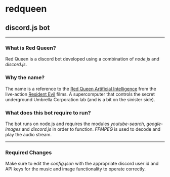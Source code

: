 # redqueen
## discord.js bot

-------------

### What is Red Queen?
Red Queen is a discord bot developed using a combination of *node.js* and *discord.js*.

### Why the name?
The name is a reference to the [Red Queen Artificial Intelligence](https://residentevil.fandom.com/wiki/Red_Queen_(Anderson)) from the live-action [Resident Evil](https://en.wikipedia.org/wiki/Resident_Evil_(film_series)) films. A supercomputer that controls the secret underground Umbrella Corporation lab (and is a bit on the sinister side).

### What does this bot require to run?
The bot runs on node.js and requires the modules *youtube-search*, *google-images* and *discord.js* in order to function. *FFMPEG* is used to decode and play the audio stream.

------------

### Required Changes
Make sure to edit the *config.json* with the appropriate discord user id and  API keys for the music and image functionality to operate correctly.
